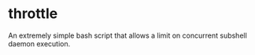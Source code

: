 # throttle
An extremely simple bash script that allows a limit on concurrent subshell daemon execution.
